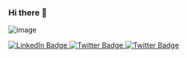 ### Hi there :wave: 

![image](https://user-images.githubusercontent.com/53796824/206881453-828ccd7b-1558-4d3d-8a75-0c2830e4de70.png)

<div id="badges">
  <a href="https://www.linkedin.com/in/michaelbressler/">
    <img src="https://img.shields.io/badge/Linkedin-white?style=for-the-badge&logo=linkedin&logoColor=lightgrey" alt="LinkedIn Badge"/>
  </a>
  <a href="https://twitter.com/mibressler">
    <img src="https://img.shields.io/badge/Twitter-white?style=for-the-badge&logo=twitter&logoColor=lightgrey" alt="Twitter Badge"/>
  </a>
  <a href="https://twitter.com/mibressler">
    <img src="https://img.shields.io/badge/addendum.blog-white?style=flat-sqaure&logo=medium&logoColor=lightgrey" alt="Twitter Badge"/>
  </a>
</div>


